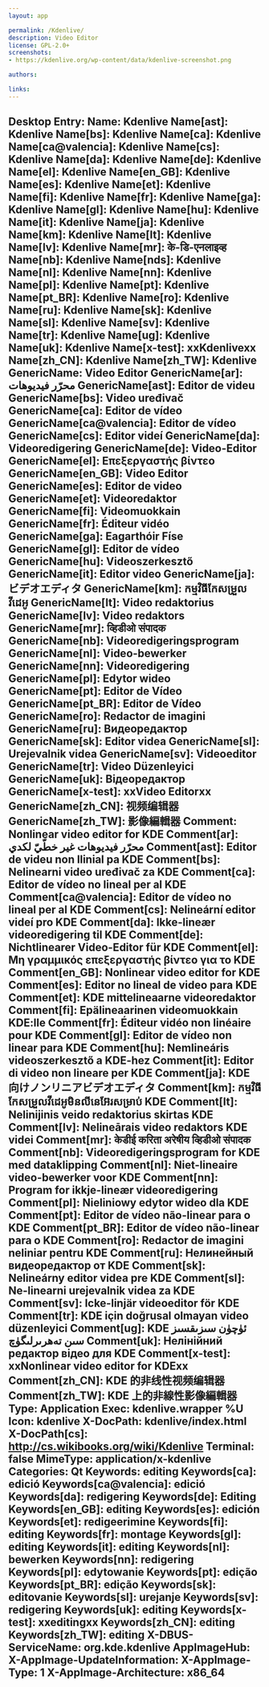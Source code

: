 ```yaml
---
layout: app

permalink: /Kdenlive/
description: Video Editor
license: GPL-2.0+
screenshots:
- https://kdenlive.org/wp-content/data/kdenlive-screenshot.png

authors:

links:
---
```

Desktop Entry:
  Name: Kdenlive
  Name[ast]: Kdenlive
  Name[bs]: Kdenlive
  Name[ca]: Kdenlive
  Name[ca@valencia]: Kdenlive
  Name[cs]: Kdenlive
  Name[da]: Kdenlive
  Name[de]: Kdenlive
  Name[el]: Kdenlive
  Name[en_GB]: Kdenlive
  Name[es]: Kdenlive
  Name[et]: Kdenlive
  Name[fi]: Kdenlive
  Name[fr]: Kdenlive
  Name[ga]: Kdenlive
  Name[gl]: Kdenlive
  Name[hu]: Kdenlive
  Name[it]: Kdenlive
  Name[ja]: Kdenlive
  Name[km]: Kdenlive
  Name[lt]: Kdenlive
  Name[lv]: Kdenlive
  Name[mr]: के-डि-एनलाइव्ह
  Name[nb]: Kdenlive
  Name[nds]: Kdenlive
  Name[nl]: Kdenlive
  Name[nn]: Kdenlive
  Name[pl]: Kdenlive
  Name[pt]: Kdenlive
  Name[pt_BR]: Kdenlive
  Name[ro]: Kdenlive
  Name[ru]: Kdenlive
  Name[sk]: Kdenlive
  Name[sl]: Kdenlive
  Name[sv]: Kdenlive
  Name[tr]: Kdenlive
  Name[ug]: Kdenlive
  Name[uk]: Kdenlive
  Name[x-test]: xxKdenlivexx
  Name[zh_CN]: Kdenlive
  Name[zh_TW]: Kdenlive
  GenericName: Video Editor
  GenericName[ar]: محرّر فيديوهات
  GenericName[ast]: Editor de videu
  GenericName[bs]: Video uređivač
  GenericName[ca]: Editor de vídeo
  GenericName[ca@valencia]: Editor de vídeo
  GenericName[cs]: Editor videí
  GenericName[da]: Videoredigering
  GenericName[de]: Video-Editor
  GenericName[el]: Επεξεργαστής βίντεο
  GenericName[en_GB]: Video Editor
  GenericName[es]: Editor de video
  GenericName[et]: Videoredaktor
  GenericName[fi]: Videomuokkain
  GenericName[fr]: Éditeur vidéo
  GenericName[ga]: Eagarthóir Físe
  GenericName[gl]: Editor de vídeo
  GenericName[hu]: Videoszerkesztő
  GenericName[it]: Editor video
  GenericName[ja]: ビデオエディタ
  GenericName[km]: កម្មវិធី​កែសម្រួល​វីដេអូ
  GenericName[lt]: Video redaktorius
  GenericName[lv]: Video redaktors
  GenericName[mr]: व्हिडीओ संपादक
  GenericName[nb]: Videoredigeringsprogram
  GenericName[nl]: Video-bewerker
  GenericName[nn]: Videoredigering
  GenericName[pl]: Edytor wideo
  GenericName[pt]: Editor de Vídeo
  GenericName[pt_BR]: Editor de Vídeo
  GenericName[ro]: Redactor de imagini
  GenericName[ru]: Видеоредактор
  GenericName[sk]: Editor videa
  GenericName[sl]: Urejevalnik videa
  GenericName[sv]: Videoeditor
  GenericName[tr]: Video Düzenleyici
  GenericName[uk]: Відеоредактор
  GenericName[x-test]: xxVideo Editorxx
  GenericName[zh_CN]: 视频编辑器
  GenericName[zh_TW]: 影像編輯器
  Comment: Nonlinear video editor for KDE
  Comment[ar]: محرّر فيديوهات غير خطّيّ لكدي
  Comment[ast]: Editor de videu non llinial pa KDE
  Comment[bs]: Nelinearni video uređivač za KDE
  Comment[ca]: Editor de vídeo no lineal per al KDE
  Comment[ca@valencia]: Editor de vídeo no lineal per al KDE
  Comment[cs]: Nelineární editor videí pro KDE
  Comment[da]: Ikke-lineær videoredigering til KDE
  Comment[de]: Nichtlinearer Video-Editor für KDE
  Comment[el]: Μη γραμμικός επεξεργαστής βίντεο για το KDE
  Comment[en_GB]: Nonlinear video editor for KDE
  Comment[es]: Editor no lineal de video para KDE
  Comment[et]: KDE mittelineaarne videoredaktor
  Comment[fi]: Epälineaarinen videomuokkain KDE:lle
  Comment[fr]: Éditeur vidéo non linéaire pour KDE
  Comment[gl]: Editor de vídeo non linear para KDE
  Comment[hu]: Nemlineáris videoszerkesztő a KDE-hez
  Comment[it]: Editor di video non lineare per KDE
  Comment[ja]: KDE 向けノンリニアビデオエディタ
  Comment[km]: កម្មវិធី​កែសម្រួល​វីដេអូ​មិន​លីនេអ៊ែរ​សម្រាប់ KDE
  Comment[lt]: Nelinijinis veido redaktorius skirtas KDE
  Comment[lv]: Nelineārais video redaktors KDE videi
  Comment[mr]: केडीई करिता अरेषीय व्हिडीओ संपादक
  Comment[nb]: Videoredigeringsprogram for KDE med dataklipping
  Comment[nl]: Niet-lineaire video-bewerker voor KDE
  Comment[nn]: Program for ikkje-lineær videoredigering
  Comment[pl]: Nieliniowy edytor wideo dla KDE
  Comment[pt]: Editor de vídeo não-linear para o KDE
  Comment[pt_BR]: Editor de vídeo não-linear para o KDE
  Comment[ro]: Redactor de imagini neliniar pentru KDE
  Comment[ru]: Нелинейный видеоредактор от KDE
  Comment[sk]: Nelineárny editor videa pre KDE
  Comment[sl]: Ne-linearni urejevalnik videa za KDE
  Comment[sv]: Icke-linjär videoeditor för KDE
  Comment[tr]: KDE için doğrusal olmayan video düzenleyici
  Comment[ug]: KDE ئۈچۈن سىزىقسىز سىن تەھرىرلىگۈچ
  Comment[uk]: Нелінійний редактор відео для KDE
  Comment[x-test]: xxNonlinear video editor for KDExx
  Comment[zh_CN]: KDE 的非线性视频编辑器
  Comment[zh_TW]: KDE 上的非線性影像編輯器
  Type: Application
  Exec: kdenlive.wrapper %U
  Icon: kdenlive
  X-DocPath: kdenlive/index.html
  X-DocPath[cs]: http://cs.wikibooks.org/wiki/Kdenlive
  Terminal: false
  MimeType: application/x-kdenlive
  Categories: Qt
  Keywords: editing
  Keywords[ca]: edició
  Keywords[ca@valencia]: edició
  Keywords[da]: redigering
  Keywords[de]: Editing
  Keywords[en_GB]: editing
  Keywords[es]: edición
  Keywords[et]: redigeerimine
  Keywords[fi]: editing
  Keywords[fr]: montage
  Keywords[gl]: editing
  Keywords[it]: editing
  Keywords[nl]: bewerken
  Keywords[nn]: redigering
  Keywords[pl]: edytowanie
  Keywords[pt]: edição
  Keywords[pt_BR]: edição
  Keywords[sk]: editovanie
  Keywords[sl]: urejanje
  Keywords[sv]: redigering
  Keywords[uk]: editing
  Keywords[x-test]: xxeditingxx
  Keywords[zh_CN]: editing
  Keywords[zh_TW]: editing
  X-DBUS-ServiceName: org.kde.kdenlive
AppImageHub:
  X-AppImage-UpdateInformation: 
  X-AppImage-Type: 1
  X-AppImage-Architecture: x86_64
---
